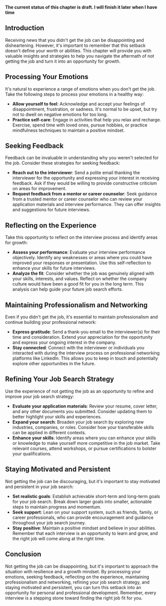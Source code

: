 **The current status of this chapter is draft. I will finish it later when I have time**

Introduction
------------

Receiving news that you didn't get the job can be disappointing and disheartening. However, it's important to remember that this setback doesn't define your worth or abilities. This chapter will provide you with valuable insights and strategies to help you navigate the aftermath of not getting the job and turn it into an opportunity for growth.

Processing Your Emotions
------------------------

It's natural to experience a range of emotions when you don't get the job. Take the following steps to process your emotions in a healthy way:

* **Allow yourself to feel**: Acknowledge and accept your feelings of disappointment, frustration, or sadness. It's normal to be upset, but try not to dwell on negative emotions for too long.
* **Practice self-care**: Engage in activities that help you relax and recharge. Exercise, spend time with loved ones, pursue hobbies, or practice mindfulness techniques to maintain a positive mindset.

Seeking Feedback
----------------

Feedback can be invaluable in understanding why you weren't selected for the job. Consider these strategies for seeking feedback:

* **Reach out to the interviewer**: Send a polite email thanking the interviewer for the opportunity and expressing your interest in receiving feedback. Ask if they would be willing to provide constructive criticism on areas for improvement.
* **Request feedback from a mentor or career counselor**: Seek guidance from a trusted mentor or career counselor who can review your application materials and interview performance. They can offer insights and suggestions for future interviews.

Reflecting on the Experience
----------------------------

Take this opportunity to reflect on the interview process and identify areas for growth:

* **Assess your performance**: Evaluate your interview performance objectively. Identify any weaknesses or areas where you could have improved your responses or presentation. Use this self-reflection to enhance your skills for future interviews.
* **Analyze the fit**: Consider whether the job was genuinely aligned with your skills, interests, and values. Reflect on whether the company culture would have been a good fit for you in the long term. This analysis can help guide your future job search efforts.

Maintaining Professionalism and Networking
------------------------------------------

Even if you didn't get the job, it's essential to maintain professionalism and continue building your professional network:

* **Express gratitude**: Send a thank-you email to the interviewer(s) for their time and consideration. Extend your appreciation for the opportunity and express your ongoing interest in the company.
* **Stay connected**: Connect with the interviewer or individuals you interacted with during the interview process on professional networking platforms like LinkedIn. This allows you to keep in touch and potentially explore other opportunities in the future.

Refining Your Job Search Strategy
---------------------------------

Use the experience of not getting the job as an opportunity to refine and improve your job search strategy:

* **Evaluate your application materials**: Review your resume, cover letter, and any other documents you submitted. Consider updating them to better highlight your skills and experiences.
* **Expand your search**: Broaden your job search by exploring new industries, companies, or roles. Consider how your transferable skills can be applied in different contexts.
* **Enhance your skills**: Identify areas where you can enhance your skills or knowledge to make yourself more competitive in the job market. Take relevant courses, attend workshops, or pursue certifications to bolster your qualifications.

Staying Motivated and Persistent
--------------------------------

Not getting the job can be discouraging, but it's important to stay motivated and persistent in your job search:

* **Set realistic goals**: Establish achievable short-term and long-term goals for your job search. Break down larger goals into smaller, actionable steps to maintain progress and momentum.
* **Seek support**: Lean on your support system, such as friends, family, or career professionals, who can provide encouragement and guidance throughout your job search journey.
* **Stay positive**: Maintain a positive mindset and believe in your abilities. Remember that each interview is an opportunity to learn and grow, and the right job will come along at the right time.

Conclusion
----------

Not getting the job can be disappointing, but it's important to approach the situation with resilience and a growth mindset. By processing your emotions, seeking feedback, reflecting on the experience, maintaining professionalism and networking, refining your job search strategy, and staying motivated and persistent, you can turn this setback into an opportunity for personal and professional development. Remember, every interview is a stepping stone toward finding the right job fit for you.
